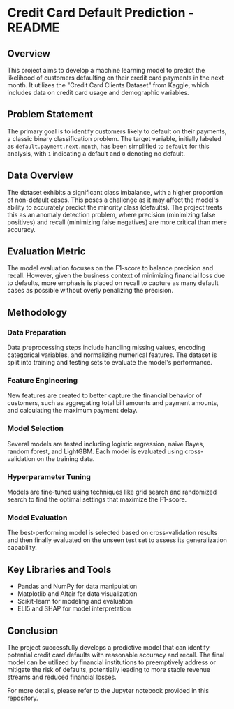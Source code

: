 # Credit Card Default Prediction - README

## Overview

This project aims to develop a machine learning model to predict the likelihood of customers defaulting on their credit card payments in the next month. It utilizes the "Credit Card Clients Dataset" from Kaggle, which includes data on credit card usage and demographic variables.

## Problem Statement

The primary goal is to identify customers likely to default on their payments, a classic binary classification problem. The target variable, initially labeled as `default.payment.next.month`, has been simplified to `default` for this analysis, with `1` indicating a default and `0` denoting no default.

## Data Overview

The dataset exhibits a significant class imbalance, with a higher proportion of non-default cases. This poses a challenge as it may affect the model's ability to accurately predict the minority class (defaults). The project treats this as an anomaly detection problem, where precision (minimizing false positives) and recall (minimizing false negatives) are more critical than mere accuracy.

## Evaluation Metric

The model evaluation focuses on the F1-score to balance precision and recall. However, given the business context of minimizing financial loss due to defaults, more emphasis is placed on recall to capture as many default cases as possible without overly penalizing the precision.

## Methodology

### Data Preparation

Data preprocessing steps include handling missing values, encoding categorical variables, and normalizing numerical features. The dataset is split into training and testing sets to evaluate the model's performance.

### Feature Engineering

New features are created to better capture the financial behavior of customers, such as aggregating total bill amounts and payment amounts, and calculating the maximum payment delay.

### Model Selection

Several models are tested including logistic regression, naive Bayes, random forest, and LightGBM. Each model is evaluated using cross-validation on the training data.

### Hyperparameter Tuning

Models are fine-tuned using techniques like grid search and randomized search to find the optimal settings that maximize the F1-score.

### Model Evaluation

The best-performing model is selected based on cross-validation results and then finally evaluated on the unseen test set to assess its generalization capability.

## Key Libraries and Tools

- Pandas and NumPy for data manipulation
- Matplotlib and Altair for data visualization
- Scikit-learn for modeling and evaluation
- ELI5 and SHAP for model interpretation

## Conclusion

The project successfully develops a predictive model that can identify potential credit card defaults with reasonable accuracy and recall. The final model can be utilized by financial institutions to preemptively address or mitigate the risk of defaults, potentially leading to more stable revenue streams and reduced financial losses.

For more details, please refer to the Jupyter notebook provided in this repository.
